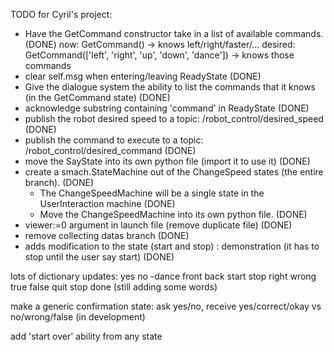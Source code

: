TODO for Cyril's project:

 - Have the GetCommand constructor take in a list of available commands. (DONE)
 now: GetCommand() -> knows left/right/faster/...
 desired: GetCommand(['left', 'right', 'up', 'down', 'dance']) -> knows those commands
 - clear self.msg when entering/leaving ReadyState (DONE)
 - Give the dialogue system the ability to list the commands that it knows (in the GetCommand state) (DONE)
 - acknowledge substring containing 'command' in ReadyState (DONE)
 - publish the robot desired speed to a topic: /robot_control/desired_speed (DONE)
 - publish the command to execute to a topic: /robot_control/desired_command (DONE)
 - move the SayState into its own python file (import it to use it) (DONE)
 - create a smach.StateMachine out of the ChangeSpeed states (the entire branch). (DONE)
   - The ChangeSpeedMachine will be a single state in the UserInteraction machine (DONE)
   - Move the ChangeSpeedMachine into its own python file. (DONE)
- viewer:=0 argument in launch file (remove duplicate file) (DONE)
- remove collecting datas branch (DONE)
- adds modification to the state (start and stop) : demonstration (it has to stop until the user say start) (DONE)


lots of dictionary updates: yes no -dance front back start stop right wrong true false quit stop done (still adding some words)

make a generic confirmation state: ask yes/no, receive yes/correct/okay vs no/wrong/false (in development)

add 'start over' ability from any state
